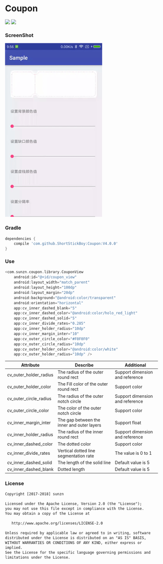 # Coupon

[![](https://jitpack.io/v/ShortStickBoy/Coupon.svg)](https://jitpack.io/#ShortStickBoy/Coupon)
[![](https://img.shields.io/badge/License-Apache%202.0-orange.svg)](http://www.apache.org/licenses/LICENSE-2.0.html)

### ScreenShot
![sample](./screenshot/Demo.gif)

### Gradle
```groovy
dependencies {
    compile 'com.github.ShortStickBoy:Coupon:V4.0.0'
}
```

### Use
```groovy
<com.sunzn.coupon.library.CouponView
    android:id="@+id/coupon_view"
    android:layout_width="match_parent"
    android:layout_height="100dp"
    android:layout_margin="20dp"
    android:background="@android:color/transparent"
    android:orientation="horizontal"
    app:cv_inner_dashed_blank="5"
    app:cv_inner_dashed_color="@android:color/holo_red_light"
    app:cv_inner_dashed_solid="5"
    app:cv_inner_divide_rates="0.285"
    app:cv_inner_holder_radius="10dp"
    app:cv_inner_margin_inter="10"
    app:cv_outer_circle_color="#F0F0F0"
    app:cv_outer_circle_radius="10dp"
    app:cv_outer_holder_color="@android:color/white"
    app:cv_outer_holder_radius="10dp" />
```

| Attribute              | Describe                                   | Additional                      |
| ---------------------- | ------------------------------------------ | ------------------------------- |
| cv_outer_holder_radius | The radius of the outer round rect         | Support dimension and reference |
| cv_outer_holder_color  | The Fill color of the outer round rect     | Support color                   |
| cv_outer_circle_radius | The radius of the outer notch circle       | Support dimension and reference |
| cv_outer_circle_color  | The color of the outer notch circle        | Support color                   |
| cv_inner_margin_inter  | The gap between the inner and outer layers | Support float                   |
| cv_inner_holder_radius | The radius of the inner round rect         | Support dimension and reference |
| cv_inner_dashed_color  | The dotted color                           | Support color                   |
| cv_inner_divide_rates  | Vertical dotted line segmentation rate     | The value is 0 to 1             |
| cv_inner_dashed_solid  | The length of the solid line               | Default value is 5              |
| cv_inner_dashed_blank  | Dotted length                              | Default value is 5              |

### License
```
Copyright [2017-2018] sunzn

Licensed under the Apache License, Version 2.0 (the "License");
you may not use this file except in compliance with the License.
You may obtain a copy of the License at

   http://www.apache.org/licenses/LICENSE-2.0

Unless required by applicable law or agreed to in writing, software
distributed under the License is distributed on an "AS IS" BASIS,
WITHOUT WARRANTIES OR CONDITIONS OF ANY KIND, either express or implied.
See the License for the specific language governing permissions and
limitations under the License.
```